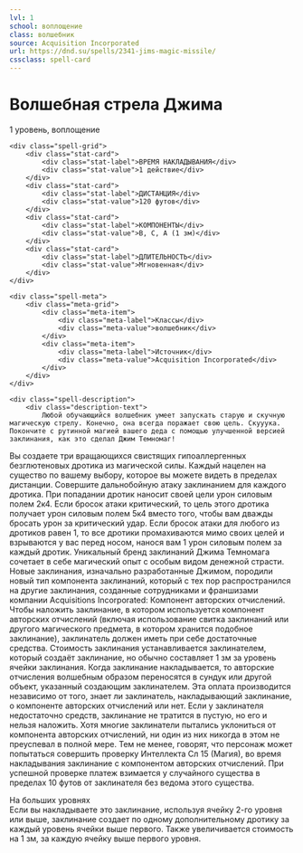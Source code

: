 ```yaml
---
lvl: 1
school: воплощение
class: волшебник
source: Acquisition Incorporated
url: https://dnd.su/spells/2341-jims-magic-missile/
cssclass: spell-card
---
```


<div class="spell-container">
    <div class="spell-header">
        <h1 class="spell-name">Волшебная стрела Джима</h1>
        <div class="spell-level">1 уровень, воплощение</div>
    </div>
    
    <div class="spell-grid">
        <div class="stat-card">
            <div class="stat-label">ВРЕМЯ НАКЛАДЫВАНИЯ</div>
            <div class="stat-value">1 действие</div>
        </div>
        <div class="stat-card">
            <div class="stat-label">ДИСТАНЦИЯ</div>
            <div class="stat-value">120 футов</div>
        </div>
        <div class="stat-card">
            <div class="stat-label">КОМПОНЕНТЫ</div>
            <div class="stat-value">В, С, А (1 зм)</div>
        </div>
        <div class="stat-card">
            <div class="stat-label">ДЛИТЕЛЬНОСТЬ</div>
            <div class="stat-value">Мгновенная</div>
        </div>
    </div>
    
    <div class="spell-meta">
        <div class="meta-grid">
            <div class="meta-item">
                <div class="meta-label">Классы</div>
                <div class="meta-value">волшебник</div>
            </div>
            <div class="meta-item">
                <div class="meta-label">Источник</div>
                <div class="meta-value">Acquisition Incorporated</div>
            </div>
        </div>
    </div>
    
    <div class="spell-description">
        <div class="description-text">
            Любой обучающийся волшебник умеет запускать старую и скучную магическую стрелу. Конечно, она всегда поражает свою цель. Скууука. Покончите с рутинной магией вашего деда с помощью улучшенной версией заклинания, как это сделал Джим Темномаг!
Вы создаете три вращающихся свистящих гипоаллергенных безглютеновых дротика из магической силы. Каждый нацелен на существо по вашему выбору, которое вы можете видеть в пределах дистанции. Совершите дальнобойную атаку заклинанием для каждого дротика. При попадании дротик наносит своей цели урон силовым полем 2к4.
Если бросок атаки критический, то цель этого дротика получает урон силовым полем 5к4 вместо того, чтобы вам дважды бросать урон за критический удар.
Если бросок атаки для любого из дротиков равен 1, то все дротики промахиваются мимо своих целей и взрываются у вас перед носом, нанося вам 1 урон силовым полем за каждый дротик.
Уникальный бренд заклинаний Джима Темномага сочетает в себе магический опыт с особым видом денежной страсти. Новые заклинания, изначально разработанные Джимом, породили новый тип компонента заклинаний, который с тех пор распространился на другие заклинания, созданные сотрудниками и франшизами компании Acquisitions Incorporated: Компонент авторских отчислений.
Чтобы наложить заклинание, в котором используется компонент авторских отчислений (включая использование свитка заклинаний или другого магического предмета, в котором хранится подобное заклинание), заклинатель должен иметь при себе достаточные средства. Стоимость заклинания устанавливается заклинателем, который создаёт заклинание, но обычно составляет 1 зм за уровень ячейки заклинания. Когда заклинание накладывается, то авторские отчисления волшебным образом переносятся в сундук или другой объект, указанный создающим заклинателем. Эта оплата производится независимо от того, знает ли заклинатель, накладывающий заклинание, о компоненте авторских отчислений или нет. Если у заклинателя недостаточно средств, заклинание не тратится в пустую, но его и нельзя наложить.
Хотя многие заклинатели пытались уклониться от компонента авторских отчислений, ни один из них никогда в этом не преуспевал в полной мере. Тем не менее, говорят, что персонаж может попытаться совершить проверку Интеллекта Сл 15 (Магия), во время накладывания заклинание с компонентом авторских отчислений. При успешной проверке платеж взимается у случайного существа в пределах 10 футов от заклинателя без ведома этого существа.
        </div>
        <div class="higher-levels">
            <div class="higher-levels-title">На больших уровнях</div>
            <div class="higher-levels-text">
                Если вы накладываете это заклинание, используя ячейку 2-го уровня или выше, заклинание создает по одному дополнительному дротику за каждый уровень ячейки выше первого. Также увеличивается стоимость на 1 зм, за каждую ячейку выше первого уровня.
            </div>
        </div>
    </div>
</div>